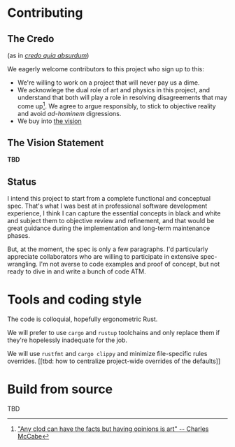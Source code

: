 # Contributing

## The Credo
(as in [_credo quia absurdum_](https://en.wikipedia.org/wiki/Credo_quia_absurdum))

We eagerly welcome contributors to this project who sign up to this:
* We're willing to work on a project that will never pay us a dime.
* We acknowlege the dual role of art and physics in this project, and understand that both will play a role in resolving disagreements that may come up[^1].  We agree to argue responsibly, to stick to objective reality and avoid _ad-hominem_ digressions.
* We buy into [the vision](#the-vision-statement)

[^1]: ["Any clod can have the facts but having opinions is art" -- Charles McCabe](https://www.goodreads.com/quotes/118330-any-clod-can-have-the-facts-but-having-opinions-is)

## The Vision Statement

**TBD**

## Status
I intend this project to start from a complete functional and conceptual spec.  That's what I was best at in professional software development experience, I think I can capture the essential concepts in black and white and subject them to objective review and refinement, and that would be great guidance during the implementation and long-term maintenance phases.

But, at the moment, the spec is only a few paragraphs.  I'd particularly appreciate collaborators who are willing to participate in extensive spec-wrangling.  I'm not averse to code examples and proof of concept, but not ready to dive in and write a bunch of code ATM. 

# Tools and coding style
The code is colloquial, hopefully ergonometric Rust.  

We will prefer to use `cargo` and `rustup` toolchains and only replace them if they're hopelessly inadequate for the job.


We will use `rustfmt` and `cargo clippy` and minimize file-specific rules overrides.
[[tbd: how to centralize project-wide overrides of the defaults]]

# Build from source
TBD


